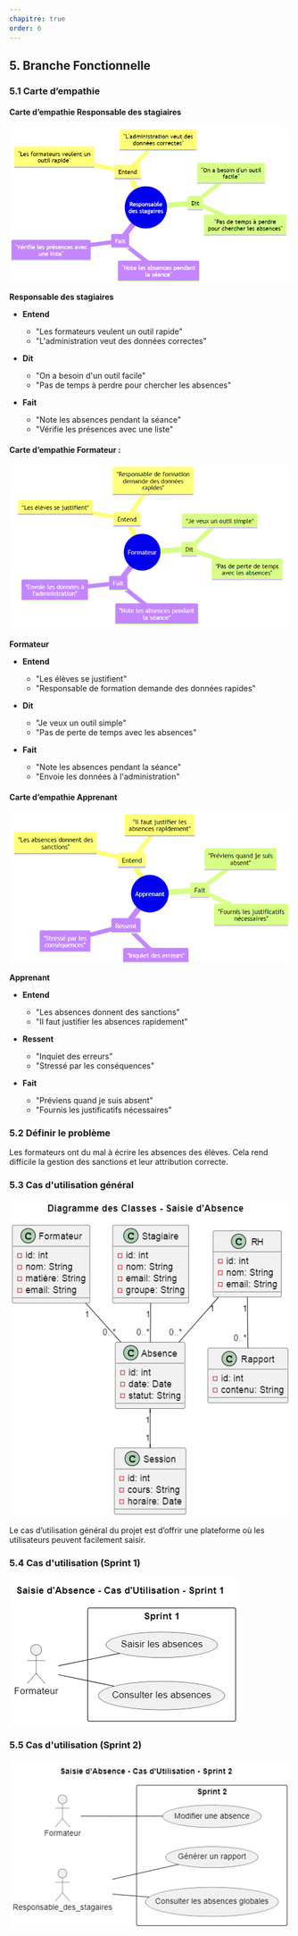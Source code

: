 ```yaml
---
chapitre: true
order: 6
---
```


## 5. Branche Fonctionnelle

### 5.1 Carte d’empathie

#### Carte d’empathie Responsable des stagiaires
![Responsible de formation](assets/resposable_des_stagaires.png)

**Responsable des stagiaires**

- **Entend**
  - "Les formateurs veulent un outil rapide"
  - "L'administration veut des données correctes"

- **Dit**
  - "On a besoin d'un outil facile"
  - "Pas de temps à perdre pour chercher les absences"

- **Fait**
  - "Note les absences pendant la séance"
  - "Vérifie les présences avec une liste"

#### Carte d’empathie Formateur :

![formateur](assets/formateur.png)

**Formateur**

- **Entend**
  - "Les élèves se justifient"
  - "Responsable de formation demande des données rapides"

- **Dit**
  - "Je veux un outil simple"
  - "Pas de perte de temps avec les absences"

- **Fait**
  - "Note les absences pendant la séance"
  - "Envoie les données à l'administration"

#### Carte d’empathie Apprenant

![Apprenant](assets/empathie_Apprenant.png)

**Apprenant**

- **Entend**
  - "Les absences donnent des sanctions"
  - "Il faut justifier les absences rapidement"

- **Ressent**
  - "Inquiet des erreurs"
  - "Stressé par les conséquences"

- **Fait**
  - "Préviens quand je suis absent"
  - "Fournis les justificatifs nécessaires"

### 5.2 Définir le problème

Les formateurs ont du mal à écrire les absences des élèves. Cela rend difficile la gestion des sanctions et leur attribution correcte.

### 5.3 Cas d'utilisation général
![alt text](assets/UseCases_general.png)

Le cas d’utilisation général du projet est d’offrir une plateforme où les utilisateurs peuvent facilement saisir.

### 5.4 Cas d'utilisation (Sprint 1)
![Sprint 1](assets/UseCases_Sprint_1.png)

### 5.5 Cas d'utilisation (Sprint 2)

![Sprint 2](assets/UseCases_Sprint_2.png)